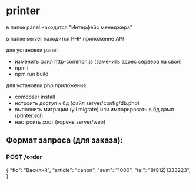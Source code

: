 # printer

в папке panel находится "Интерфейс менеджера"

в папке server находится PHP приложение API

для установки panel:
- изменить файл http-common.js (заменить адрес сервера на свой)
- npm i
- npm run build

для установки php приложения:
- composer install
- нстроить доступ к бд (файл server/config/db.php)
- выполнить миграции (yii migrate) или импорировать в бд дамп (printer.sql)
- настроить хост (корень server/web)


## Формат запроса (для заказа):

### POST /order

{
	"fio": "Василий",
	"article": "canon",
	"sum": "1000",
	"tel": "8(912)1333223",
}
